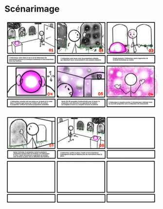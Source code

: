 # Scénarimage


![Scénarimage partie 1](assets/scenarimage01.jpg)

![Scénarimage partie 2](assets/scenarimage02.jpg)
